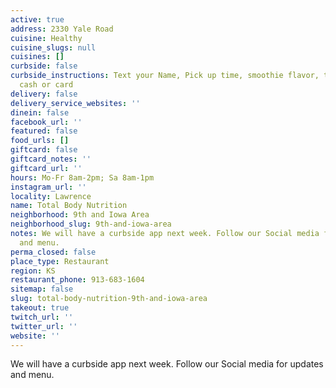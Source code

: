 ```yaml
---
active: true
address: 2330 Yale Road
cuisine: Healthy
cuisine_slugs: null
cuisines: []
curbside: false
curbside_instructions: Text your Name, Pick up time, smoothie flavor, tea flavor,
  cash or card
delivery: false
delivery_service_websites: ''
dinein: false
facebook_url: ''
featured: false
food_urls: []
giftcard: false
giftcard_notes: ''
giftcard_url: ''
hours: Mo-Fr 8am-2pm; Sa 8am-1pm
instagram_url: ''
locality: Lawrence
name: Total Body Nutrition
neighborhood: 9th and Iowa Area
neighborhood_slug: 9th-and-iowa-area
notes: We will have a curbside app next week. Follow our Social media for updates
  and menu.
perma_closed: false
place_type: Restaurant
region: KS
restaurant_phone: 913-683-1604
sitemap: false
slug: total-body-nutrition-9th-and-iowa-area
takeout: true
twitch_url: ''
twitter_url: ''
website: ''
---
```


We will have a curbside app next week. Follow our Social media for updates and menu.
